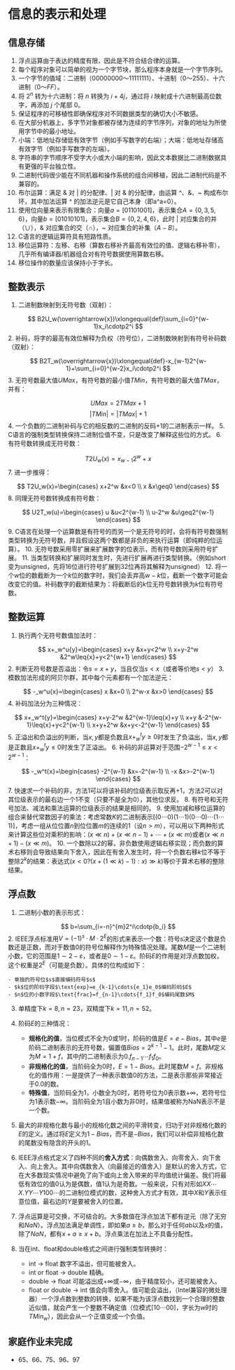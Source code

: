 # 信息的表示和处理 #

## 信息存储 ##

1. 浮点运算由于表达的精度有限，因此是不符合结合律的运算。
2. 每个程序对象可以简单的视为一个字节块，那么程序本身就是一个字节序列。
3. 一个字节的值域：二进制（$00000000$～$11111111$）、十进制（$0$～$255$）、十六进制（$0$～$FF$）。
4. 将 $2^n$ 转为十六进制：将 $n$ 转换为 $i+4j$，通过将 $i$ 映射成十六进制最高位数字，再添加 $j$ 个尾部 $0$。
5. 保证程序的可移植性即确保程序对不同数据类型的确切大小不敏感。
6. 在大部分机器上，多字节对象都被存储为连续的字节序列，对象的地址为所使用字节中的最小地址。
7. 小端：低地址存储低有效字节（例如手写数字的右端）；大端：低地址存储高有效字节（例如手写数字的左端）。
8. 字符串的字节顺序不受字大小或大小端的影响，因此文本数据比二进制数据具有更强的平台独立性。
9. 二进制代码很少能在不同机器和操作系统的组合间移植，因此二进制代码是不兼容的。
10. 布尔运算：满足 & 对 | 的分配律、| 对 & 的分配律，由运算 ^、&、~ 构成布尔环，其中加法运算 ^ 的加法逆元是它自己本身（即a^a=0）。
11. 使用位向量来表示有限集合：向量$a=[01101001]$，表示集合$A=\{0,3,5,6\}$，向量$b=[01010101]$，表示集合$B=\{0,2,4,6\}$，此时 | 对应集合的并（$\cup$），& 对应集合的交（$\cap$），~ 对应集合的补集（$A-B$）。
12. C语言的逻辑运算符具有短路性质。
13. 移位运算符：左移、右移（算数右移补齐最高有效位的值、逻辑右移补零），几乎所有编译器/机器组合对有符号数据使用算数右移。
14. 移位操作的数量应该保持小于字长。

## 整数表示 ##

1. 二进制数映射到无符号数（双射）：

$$
B2U_w(\overrightarrow{x})\xlongequal{def}\sum_{i=0}^{w-1}x_i\cdotp2^i
$$
2. 补码，将字的最高有效位解释为负权（符号位），二进制数映射到有符号补码数（双射）：

$$
B2T_w(\overrightarrow{x})\xlongequal{def}-x_{w-1}2^{w-1}+\sum_{i=0}^{w-2}x_i\cdotp2^i
$$
3. 无符号数最大值$UMax$，有符号数的最小值$TMin$，有符号数的最大值$TMax$，并有：

$$
UMax=2TMax+1
$$
$$
|TMin|=|TMax|+1
$$
4. 一个负数的二进制补码与它的相反数的二进制的反码$+1$的二进制表示一样。
5. C语言的强制类型转换保持二进制位值不变，只是改变了解释这些位的方式。
6. 有符号数转换成无符号数：

$$
T2U_w(x)=x_{w-1}2^w+x
$$
7. 进一步推得：

$$
T2U_w(x)=\begin{cases}
   x+2^w &x<0  \\
   x &x\geq0
\end{cases}
$$
8. 同理无符号数转换成有符号数：

$$
U2T_w(u)=\begin{cases}
    u &u<2^{w-1} \\
    u-2^w &u\geq2^{w-1}
\end{cases}
$$
9. C语言在处理一个运算数是有符号的而另一个是无符号的时，会将有符号数强制类型转换为无符号数，并且假设这两个数都是非负的来执行运算（即纯粹的位运算）。
10. 无符号数采用零扩展来扩展数字的位表示，而有符号数则采用符号扩展。
11. 当类型转换和扩展同时发生时，先进行扩展再进行类型转换。（例如short变为unsigned，先将$16$位进行符号扩展到$32$位再将其解释为unsigned）
12. 将一个$w$位的数截断为一个$k$位的数字时，我们会丢弃高$w-k$位，截断一个数字可能会改变它的值。补码数字的截断结果为：将截断后的$k$位无符号数转换为$k$位有符号数。

## 整数运算 ##

1. 执行两个无符号数值加法时：

$$
x+_w^u{y}=\begin{cases}
    x+y &x+y<2^w \\
    x+y-2^w &2^w\leq{x}+y<2^{w+1}
\end{cases}
$$
2. 判断无符号数是否溢出：令$s=x+y$，当且仅当$s<x$（或者等价地$s<y$）
3. 模数加法形成的阿贝尔群，其中每个元素都有一个加法逆元：

$$
-_w^u{x}=\begin{cases}
    x &x=0 \\
    2^w-x &x>0
\end{cases}
$$
4. 补码加法分为三种情况：

$$
x+_w^t{y}=\begin{cases}
    x+y-2^w &2^{w-1}\leq{x}+y \\
    x+y &-2^{w-1}\leq{x}+y<2^{w-1} \\
    x+y+2^w &x+y<-2^{w-1}
\end{cases}
$$
5. 正溢出和负溢出的判断，当$x,y$都是负数且$x+_w^t{y}\geq0$时发生了负溢出，当$x,y$都是正数且$x+_w^t{y}\leq0$时发生了正溢出。
6. 补码的非运算对于范围$-2^{w-1}\leq{x}<2^{w-1}$：

$$
-_w^t{x}=\begin{cases}
    -2^{w-1} &x=-2^{w-1} \\
    -x &x>-2^{w-1}
\end{cases}
$$
7. 快速求一个补码的非，方法1可以将该补码的位级表示取反再$+1$，方法2可以对其位级表示的最右边一个$1$不变（只要不是全为$0$），其他位求反。
8. 有符号和无符号加法、减法和乘法运算的位级表示的结果是相同的。
9. 使用加减和移位运算的组合来替代常数因子的乘法：考虑常数$K$的二进制表示$[(0\cdots0)(1\cdots1)(0\cdots0)\cdots(1\cdots1)]$，考虑一组从位位置$n$到位位置$m$的连续的$1$（设$n>m$），可以用以下两种形式来计算这些位对乘积的影响：$(x\ll{n})+(x\ll{n}-1)+\cdots+(x\ll{m})$或者$(x\ll{n+1})-(x\ll{m})$。
10. 一个数除以$2$的幂，非负数使用逻辑右移实现；而负数的算术右移则会导致结果向下舍入，因此在有舍入发生时，将一个负数右移$k$位不等于整除$2^k$的结果：表达式$(x<0?(x+(1\ll{k})-1):x)\gg{k})$等价于算术右移的整除结果。

## 浮点数 ##

1. 二进制小数的表示形式：

$$
b=\sum_{i=-n}^{m}2^i\cdotp{b_i}
$$
2. IEEE浮点标准用$V=(-1)^s\cdotp{M}\cdotp{2^E}$的形式来表示一个数：符号$s$决定这个数是负数还是正数，而对于数值$0$的符号位解释作为特殊情况处理。尾数$M$是一个二进制小数，它的范围是$1\sim2-\varepsilon$，或者是$0\sim1-\varepsilon$。阶码$E$的作用是对浮点数加权，这个权重是$2^E$（可能是负数）。具体的位构成如下：

    - 单独的符号位$s$直接编码符号$s$
    - $k$位的阶码字段$\text{exp}=e_{k-1}\cdots{e_1}e_0$编码阶码$E$
    - $n$位的小数字段$\text{frac}=f_{n-1}\cdots{f_1}f_0$编码尾数$M$
3. 单精度下$k=8,n=23$，双精度下$k=11,n=52$。
4. 阶码$E$的三种情况：

    - **规格化的值**，当位模式不全为0或1时，阶码的值是$E=e-Bias$，其中$e$是阶码二进制表示的无符号数，偏置值$Bias=2^{k-1}-1$。此时，尾数$M$定义为$M=1+f$，其中$f$的二进制表示为$0.f_{n-1}\cdots{f_1}f_0$。
    - **非规格化的值**，当阶码全为$0$时，$E=1-Bias$。此时尾数$M=f$。非规格化的值作用：一是提供了一种表示数值0的方法，二是表示那些非常接近于$0.0$的数。
    - **特殊值**，当阶码全为$1$，小数全为$0$时，若符号位为$0$表示数$+	\infty$，若符号位为$1$表示数$-\infty$。当阶码全为$1$且小数为非$0$时，结果值被称为$\text{NaN}$表示不是一个数。

5. 最大的非规格化数与最小的规格化数之间的平滑转变，归功于对非规格化数的$E$的定义。通过将$E$定义为$1-Bias$，而不是$-Bias$，我们可以补偿非规格化数的尾数没有隐含的开头的$1$。
6. IEEE浮点格式定义了四种不同的**舍入方式**：向偶数舍入、向零舍入、向下舍入、向上舍入。其中向偶数舍入（向最接近的值舍入）是默认的舍入方式，它在大多数现实情况中避免了向下或向上舍入带来的平均值统计偏差。我们将最低有效位的值$0$认为是偶数，值$1$认为是奇数。一般来说，只有对形如$XX\cdots{X}.YY\cdots{Y}100\cdots$的二进制位模式的数，这种舍入方式才有效，其中$X$和$Y$表示任意位值，最右边的$Y$是要被舍入的位置。
7. 浮点运算是可交换，不可结合的。大多数值在浮点加法下都有逆元（除了无穷和$NaN$）。浮点加法满足单调性，即如果$a\geq{b}$，那么对于任何$a b$以及$x$的值，除了$NaN$，都有$x+a\geq{x}+b$。浮点乘法在加法上不具备分配性。
8. 当在int、float和double格式之间进行强制类型转换时：

    - int -> float 数字不溢出，但可能被舍入。
    - int or float -> double 精确。
    - double -> float 可能溢出成$+\infty$或$-\infty$，由于精度较小，还可能被舍入。
    - float or double -> int 值会向零舍入。值可能会溢出，（Intel兼容的微处理器）一个浮点数到整数的转换，如果不能为该浮点数找到一个合理的整数近似值，就会产生一个整数不确定值（位模式$[10\cdots00]$，字长为$w$时的$TMin_w$），因此会从一个正值变成一个负值。

## 家庭作业未完成 ##

- 65、66、75、96、97